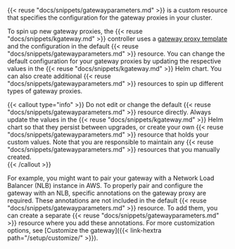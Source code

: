 {{< reuse "docs/snippets/gatewayparameters.md" >}} is a custom resource that specifies the configuration for the gateway proxies in your cluster. 

To spin up new gateway proxies, the {{< reuse "docs/snippets/kgateway.md" >}} controller uses a [gateway proxy template](#gateway-proxy-template) and the configuration in the default {{< reuse "docs/snippets/gatewayparameters.md" >}} resource. You can change the default configuration for your gateway proxies by updating the respective values in the {{< reuse "docs/snippets/kgateway.md" >}} Helm chart. You can also create additional {{< reuse "docs/snippets/gatewayparameters.md" >}} resources to spin up different types of gateway proxies.

{{< callout type="info" >}}
Do not edit or change the default {{< reuse "docs/snippets/gatewayparameters.md" >}} resource directly. Always update the values in the {{< reuse "docs/snippets/kgateway.md" >}} Helm chart so that they persist between upgrades, or create your own {{< reuse "docs/snippets/gatewayparameters.md" >}} resource that holds your custom values. Note that you are responsible to maintain any {{< reuse "docs/snippets/gatewayparameters.md" >}} resources that you manually created.  
{{< /callout >}} 

For example, you might want to pair your gateway with a Network Load Balancer (NLB) instance in AWS. To properly pair and configure the gateway with an NLB, specific annotations on the gateway proxy are required. These annotations are not included in the default {{< reuse "docs/snippets/gatewayparameters.md" >}} resource. To add them, you can create a separate {{< reuse "docs/snippets/gatewayparameters.md" >}} resource where you add these annotations. For more customization options, see [Customize the gateway]({{< link-hextra path="/setup/customize/" >}}).